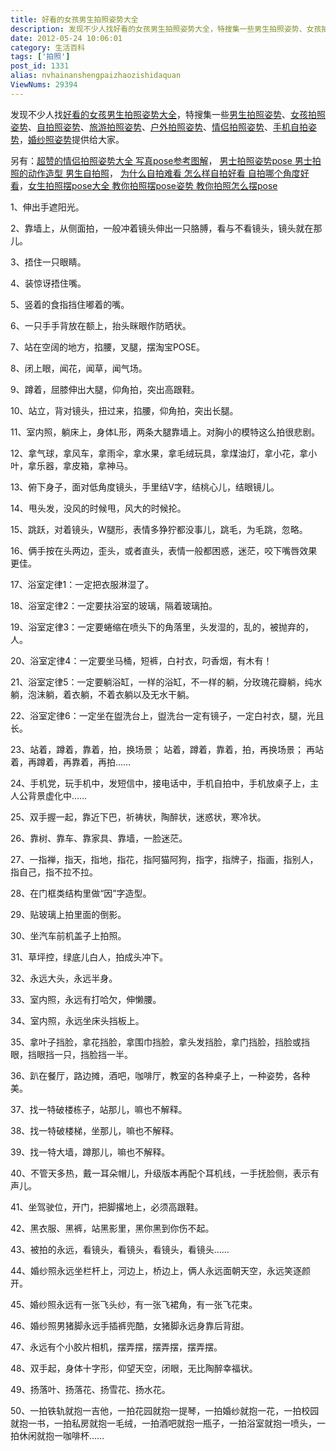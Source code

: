 ```yaml
---
title: 好看的女孩男生拍照姿势大全
description: 发现不少人找好看的女孩男生拍照姿势大全，特搜集一些男生拍照姿势、女孩拍照姿势、自拍照姿势、旅游拍照姿势、户外拍照姿势、情侣拍照姿势、手机自拍姿势，婚纱照姿势提供给大家。1、伸出手遮阳光。2、靠墙上，从侧面拍，一般冲着镜头伸出一只胳膊，看与不看镜头，镜头就在那儿。3、捂住一只眼睛。4、装惊讶捂住嘴。5、竖着的食指挡住嘟着的嘴。6、一只手手背放在额上，抬头眯眼作防晒状。7、站在空阔的地方，掐腰，叉腿，
date: 2012-05-24 10:06:01
category: 生活百科
tags: ['拍照']
post_id: 1331
alias: nvhainanshengpaizhaozishidaquan
ViewNums: 29394
---
```


发现不少人找[好看的女孩男生拍照姿势大全](/blog/nvhainanshengpaizhaozishidaquan)，特搜集一些[男生拍照姿势](/blog/nvhainanshengpaizhaozishidaquan)、[女孩拍照姿势](/blog/nvhainanshengpaizhaozishidaquan)、[自拍照姿势](/blog/nvhainanshengpaizhaozishidaquan)、[旅游拍照姿势](/blog/nvhainanshengpaizhaozishidaquan)、[户外拍照姿势](/blog/nvhainanshengpaizhaozishidaquan)、[情侣拍照姿势](/blog/nvhainanshengpaizhaozishidaquan)、[手机自拍姿势](/blog/nvhainanshengpaizhaozishidaquan)，[婚纱照姿势](/blog/nvhainanshengpaizhaozishidaquan)提供给大家。

另有：[超赞的情侣拍照姿势大全 写真pose参考图解](/blog/qinglvpaizhaozishidaquan)， [男士拍照姿势pose 男士拍照的动作造型 男生自拍照](/blog/nanshipaizhaozishi)， [为什么自拍难看 怎么样自拍好看 自拍哪个角度好看](/blog/weishenmezipainankan)，[女生拍照摆pose大全 教你拍照摆pose姿势 教你拍照怎么摆pose](/blog/nvshengpaizhaobaiposedaquan)

1、伸出手遮阳光。

2、靠墙上，从侧面拍，一般冲着镜头伸出一只胳膊，看与不看镜头，镜头就在那儿。

3、捂住一只眼睛。

4、装惊讶捂住嘴。

5、竖着的食指挡住嘟着的嘴。

6、一只手手背放在额上，抬头眯眼作防晒状。

7、站在空阔的地方，掐腰，叉腿，摆淘宝POSE。

8、闭上眼，闻花，闻草，闻气场。

9、蹲着，屈膝伸出大腿，仰角拍，突出高跟鞋。

10、站立，背对镜头，扭过来，掐腰，仰角拍，突出长腿。

11、室内照，躺床上，身体L形，两条大腿靠墙上。对胸小的模特这么拍很悲剧。

12、拿气球，拿风车，拿雨伞，拿水果，拿毛绒玩具，拿煤油灯，拿小花，拿小叶，拿乐器，拿皮箱，拿神马。

13、俯下身子，面对低角度镜头，手里结V字，结桃心儿，结眼镜儿。

14、甩头发，没风的时候甩，风大的时候抡。

15、跳跃，对着镜头，W腿形，表情多狰狞都没事儿，跳毛，为毛跳，忽略。

16、俩手按在头两边，歪头，或者直头，表情一般都困惑，迷茫，咬下嘴唇效果更佳。

17、浴室定律1：一定把衣服淋湿了。

18、浴室定律2：一定要扶浴室的玻璃，隔着玻璃拍。

19、浴室定律3：一定要蜷缩在喷头下的角落里，头发湿的，乱的，被抛弃的，人。

20、浴室定律4：一定要坐马桶，短裤，白衬衣，叼香烟，有木有！

21、浴室定律5：一定要躺浴缸，一样的浴缸，不一样的躺，分玫瑰花瓣躺，纯水躺，泡沫躺，着衣躺，不着衣躺以及无水干躺。

22、浴室定律6：一定坐在盥洗台上，盥洗台一定有镜子，一定白衬衣，腿，光且长。

23、站着，蹲着，靠着，拍，换场景； 站着，蹲着，靠着，拍，再换场景； 再站着，再蹲着，再靠着，再拍……

24、手机党，玩手机中，发短信中，接电话中，手机自拍中，手机放桌子上，主人公背景虚化中……

25、双手握一起，靠近下巴，祈祷状，陶醉状，迷惑状，寒冷状。

26、靠树、靠车、靠家具、靠墙，一脸迷茫。

27、一指禅，指天，指地，指花，指阿猫阿狗，指字，指牌子，指画，指别人，指自己，指不拉不拉。

28、在门框类结构里做“因”字造型。

29、贴玻璃上拍里面的倒影。

30、坐汽车前机盖子上拍照。

31、草坪控，绿底儿白人，拍成头冲下。

32、永远大头，永远半身。

33、室内照，永远有打哈欠，伸懒腰。

34、室内照，永远坐床头挡板上。

35、拿叶子挡脸，拿花挡脸，拿围巾挡脸，拿头发挡脸，拿门挡脸，挡脸或挡眼，挡眼挡一只，挡脸挡一半。

36、趴在餐厅，路边摊，酒吧，咖啡厅，教室的各种桌子上，一种姿势，各种美。

37、找一特破楼栋子，站那儿，嘛也不解释。

38、找一特破楼梯，坐那儿，嘛也不解释。

39、找一特大墙，蹲那儿，嘛也不解释。

40、不管天多热，戴一耳朵帽儿，升级版本再配个耳机线，一手抚脸侧，表示有声儿。

41、坐驾驶位，开门，把脚撂地上，必须高跟鞋。

42、黑衣服、黑裤，站黑影里，黑你黑到你伤不起。

43、被拍的永远，看镜头，看镜头，看镜头，看镜头……

44、婚纱照永远坐栏杆上，河边上，桥边上，俩人永远面朝天空，永远笑逐颜开。

45、婚纱照永远有一张飞头纱，有一张飞裙角，有一张飞花束。

46、婚纱照男猪脚永远手插裤兜酷，女猪脚永远身靠后背甜。

47、永远有个小胶片相机，摆弄摆，摆弄摆，摆弄摆。

48、双手起，身体十字形，仰望天空，闭眼，无比陶醉幸福状。

49、扬落叶、扬落花、扬雪花、扬水花。

50、一拍铁轨就抱一吉他，一拍花园就抱一提琴，一拍婚纱就抱一花，一拍校园就抱一书，一拍私房就抱一毛绒，一拍酒吧就抱一瓶子，一拍浴室就抱一喷头，一拍休闲就抱一咖啡杯……

